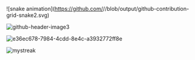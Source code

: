 ![snake animation](https://github.com/<seu user name>/<seu user name>/blob/output/github-contribution-grid-snake2.svg)

![github-header-image3](https://github.com/Dean-Cash/dean-cash/assets/144853179/0057282b-697c-420c-bbec-01156cdbb826)

![e36ec678-7984-4cdd-8e4c-a3932772ff8e](https://github.com/Dean-Cash/dean-cash/assets/144853179/3ab671ba-524a-4158-909f-aa0a68e5f797)

<img src="https://github-readme-streak-stats.herokuapp.com/?user=deancash&theme=tokyonight" alt="mystreak"/>

